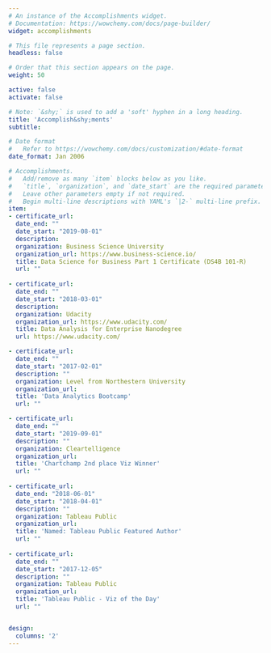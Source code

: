 ```yaml
---
# An instance of the Accomplishments widget.
# Documentation: https://wowchemy.com/docs/page-builder/
widget: accomplishments

# This file represents a page section.
headless: false

# Order that this section appears on the page.
weight: 50

active: false
activate: false 

# Note: `&shy;` is used to add a 'soft' hyphen in a long heading.
title: 'Accomplish&shy;ments'
subtitle:

# Date format
#   Refer to https://wowchemy.com/docs/customization/#date-format
date_format: Jan 2006

# Accomplishments.
#   Add/remove as many `item` blocks below as you like.
#   `title`, `organization`, and `date_start` are the required parameters.
#   Leave other parameters empty if not required.
#   Begin multi-line descriptions with YAML's `|2-` multi-line prefix.
item:
- certificate_url: 
  date_end: ""
  date_start: "2019-08-01"
  description:
  organization: Business Science University
  organization_url: https://www.business-science.io/
  title: Data Science for Business Part 1 Certificate (DS4B 101-R)
  url: ""
  
- certificate_url:
  date_end: ""
  date_start: "2018-03-01"
  description: 
  organization: Udacity
  organization_url: https://www.udacity.com/
  title: Data Analysis for Enterprise Nanodegree
  url: https://www.udacity.com/

- certificate_url: 
  date_end: ""
  date_start: "2017-02-01"
  description: ""
  organization: Level from Northestern University
  organization_url: 
  title: 'Data Analytics Bootcamp'
  url: ""

- certificate_url: 
  date_end: ""
  date_start: "2019-09-01"
  description: ""
  organization: Cleartelligence
  organization_url: 
  title: 'Chartchamp 2nd place Viz Winner'
  url: ""
  
- certificate_url: 
  date_end: "2018-06-01"
  date_start: "2018-04-01"
  description: ""
  organization: Tableau Public
  organization_url: 
  title: 'Named: Tableau Public Featured Author'
  url: ""
  
- certificate_url: 
  date_end: ""
  date_start: "2017-12-05"
  description: ""
  organization: Tableau Public
  organization_url: 
  title: 'Tableau Public - Viz of the Day'
  url: ""


design:
  columns: '2' 
---
```

